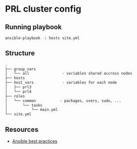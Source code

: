 # PRL cluster config

## Running playbook

```sh
ansible-playbook -i hosts site.yml
```

## Structure

```txt
.
├── group_vars
│   └── all               - variables shared accross nodes
├── hosts
├── host_vars             - variables for each node
│   ├── prl3
│   └── prl4
├── roles
│   └── common           - packages, users, sudo, ... 
│       └── tasks
│           └── main.yml
└── site.yml
```

## Resources

- [Ansible best practices](https://docs.ansible.com/ansible/latest/user_guide/playbooks_best_practices.html)
